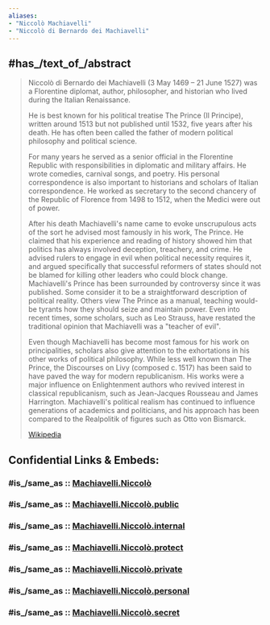 ```yaml
---
aliases:
- "Niccolò Machiavelli"
- "Niccolò di Bernardo dei Machiavelli"
---
```


## #has_/text_of_/abstract 

> Niccolò di Bernardo dei Machiavelli (3 May 1469 – 21 June 1527) 
> was a Florentine diplomat, author, philosopher, and historian who lived during the Italian Renaissance. 
> 
> He is best known for his political treatise The Prince (Il Principe), 
> written around 1513 but not published until 1532, five years after his death. 
> He has often been called the father of modern political philosophy and political science.
>
> For many years he served as a senior official in the Florentine Republic 
> with responsibilities in diplomatic and military affairs. 
> He wrote comedies, carnival songs, and poetry. 
> His personal correspondence is also important to historians and scholars of Italian correspondence. 
> He worked as secretary to the second chancery of the Republic of Florence from 1498 to 1512, 
> when the Medici were out of power.
>
> After his death Machiavelli's name came to evoke unscrupulous acts of the sort he advised most famously in his work, The Prince. He claimed that his experience and reading of history showed him that politics has always involved deception, treachery, and crime. He advised rulers to engage in evil when political necessity requires it, and argued specifically that successful reformers of states should not be blamed for killing other leaders who could block change. Machiavelli's Prince has been surrounded by controversy since it was published. Some consider it to be a straightforward description of political reality. Others view The Prince as a manual, teaching would-be tyrants how they should seize and maintain power. Even into recent times, some scholars, such as Leo Strauss, have restated the traditional opinion that Machiavelli was a "teacher of evil".
>
> Even though Machiavelli has become most famous for his work on principalities, scholars also give attention to the exhortations in his other works of political philosophy. While less well known than The Prince, the Discourses on Livy (composed c. 1517) has been said to have paved the way for modern republicanism. His works were a major influence on Enlightenment authors who revived interest in classical republicanism, such as Jean-Jacques Rousseau and James Harrington. Machiavelli's political realism has continued to influence generations of academics and politicians, and his approach has been compared to the Realpolitik of figures such as Otto von Bismarck.
>
> [Wikipedia](https://en.wikipedia.org/wiki/Niccol%C3%B2%20Machiavelli)


## Confidential Links & Embeds: 

### #is_/same_as :: [Machiavelli.Niccolò](Machiavelli.Niccolò.md) 

### #is_/same_as :: [Machiavelli.Niccolò.public](/_public/Society/Communication/Media/Book/Writer/Political_Writers/Machiavelli.Niccolò.public.md) 

### #is_/same_as :: [Machiavelli.Niccolò.internal](/_internal/Society/Communication/Media/Book/Writer/Political_Writers/Machiavelli.Niccolò.internal.md) 

### #is_/same_as :: [Machiavelli.Niccolò.protect](/_protect/Society/Communication/Media/Book/Writer/Political_Writers/Machiavelli.Niccolò.protect.md) 

### #is_/same_as :: [Machiavelli.Niccolò.private](/_private/Society/Communication/Media/Book/Writer/Political_Writers/Machiavelli.Niccolò.private.md) 

### #is_/same_as :: [Machiavelli.Niccolò.personal](/_personal/Society/Communication/Media/Book/Writer/Political_Writers/Machiavelli.Niccolò.personal.md) 

### #is_/same_as :: [Machiavelli.Niccolò.secret](/_secret/Society/Communication/Media/Book/Writer/Political_Writers/Machiavelli.Niccolò.secret.md)

